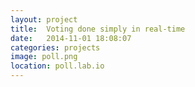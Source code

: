 ```yaml
---
layout: project
title:  Voting done simply in real-time
date:   2014-11-01 18:08:07
categories: projects
image: poll.png
location: poll.lab.io
---
```

